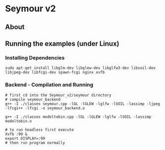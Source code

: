 # Seymour v2
## About

## Running the examples (under Linux)
### Installing Dependencies
```
sudo apt-get install libglm-dev libglew-dev libglfw3-dev libsoil-dev libjpeg-dev libfcgi-dev spawn-fcgi nginx xvfb
```
### Backend - Compilation and Running
```
# first cd into the Seymour_v2/seymour directory
# compile seymour_backend 
g++ -I ./classes seymour.cpp -lGL -lGLEW -lglfw -lSOIL -lassimp -ljpeg -lfcgi++ -lfcgi -o seymour_backend.o

g++ -I ./classes modeltobin.cpp -lGL -lGLEW -lglfw -lSOIL -lassimp modeltobin.o

# to run headless first execute
Xvfb :99 &
export DISPLAY=:99
# then run program normally
```